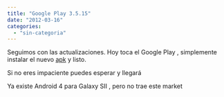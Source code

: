 ```yaml
---
title: "Google Play 3.5.15"
date: "2012-03-16"
categories: 
  - "sin-categoria"
---
```


Seguimos con las actualizaciones. Hoy toca el Google Play , simplemente instalar el nuevo [apk](https://sites.google.com/site/sicotico/com.android.vending-3.5.15-e.apk?attredirects=0&d=1 "Google Play 3.5.15") y listo.

Si no eres impaciente puedes esperar y llegará

Ya existe Android 4 para Galaxy SII , pero no trae este market
